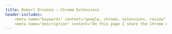 ```yaml
---
title: Robert Orzanna — Chrome Extensions
header-includes:
    <meta name="keywords" content="google, chrome, extensions, review" />
    <meta name="description" content="On this page I share the Chrome extensions I use myself alongside with a review for each." />
---
```


<div style="width: 50%; text-align: justify;">

</div>
